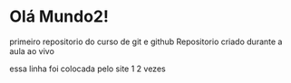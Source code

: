 # Olá Mundo2!
primeiro repositorio do curso de git e github
Repositorio criado durante a aula ao vivo

essa linha foi colocada pelo site 
1 2 vezes
 

